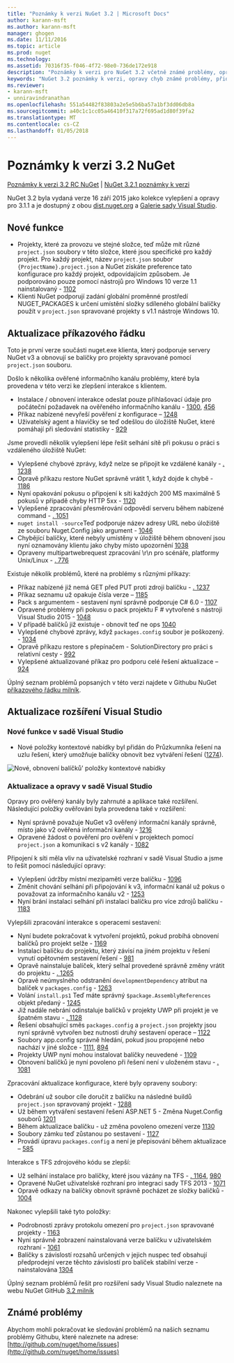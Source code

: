 ```yaml
---
title: "Poznámky k verzi NuGet 3.2 | Microsoft Docs"
author: karann-msft
ms.author: karann-msft
manager: ghogen
ms.date: 11/11/2016
ms.topic: article
ms.prod: nuget
ms.technology: 
ms.assetid: 70316f35-f046-4f72-98e0-736de172e918
description: "Poznámky k verzi pro NuGet 3.2 včetně známé problémy, opravy chyb, přidaných funkcí a chcete."
keywords: "NuGet 3.2 poznámky k verzi, opravy chyb známé problémy, přidat funkce, chcete"
ms.reviewer:
- karann-msft
- unniravindranathan
ms.openlocfilehash: 551a54482f83803a2e5e5b6ba57a1bf3dd06db8a
ms.sourcegitcommit: a40c1c1cc05a46410f317a72f695ad1d80f39fa2
ms.translationtype: MT
ms.contentlocale: cs-CZ
ms.lasthandoff: 01/05/2018
---
```

# <a name="nuget-32-release-notes"></a>Poznámky k verzi 3.2 NuGet

[Poznámky k verzi 3.2 RC NuGet](../release-notes/nuget-3.2-RC.md) | [NuGet 3.2.1 poznámky k verzi](../release-notes/nuget-3.2.1.md)

NuGet 3.2 byla vydaná verze 16 září 2015 jako kolekce vylepšení a opravy pro 3.1.1 a je dostupný z obou [dist.nuget.org](http://dist.nuget.org/index.html) a [Galerie sady Visual Studio](https://marketplace.visualstudio.com/items?itemName=NuGetTeam.NuGetPackageManagerforVisualStudio2015).

## <a name="new-features"></a>Nové funkce

* Projekty, které za provozu ve stejné složce, teď může mít různé `project.json` soubory v této složce, které jsou specifické pro každý projekt.  Pro každý projekt, název `project.json` soubor `{ProjectName}.project.json` a NuGet získáte preference tato konfigurace pro každý projekt, odpovídajícím způsobem.  Je podporováno pouze pomocí nástrojů pro Windows 10 verze 1.1 nainstalovaný - [1102](https://github.com/NuGet/Home/issues/1102)
* Klienti NuGet podporují zadání globální proměnné prostředí NUGET_PACKAGES k určení umístění složky sdíleného globální balíčky použít v `project.json` spravované projekty s v1.1 nástroje Windows 10.

## <a name="command-line-updates"></a>Aktualizace příkazového řádku

Toto je první verze součásti nuget.exe klienta, který podporuje servery NuGet v3 a obnovují se balíčky pro projekty spravované pomocí `project.json` souboru.

Došlo k několika ověřené informačního kanálu problémy, které byla provedena v této verzi ke zlepšení interakce s klientem.

* Instalace / obnovení interakce odeslat pouze přihlašovací údaje pro počáteční požadavek na ověřeného informačního kanálu - [1300](https://github.com/NuGet/Home/issues/1300), [456](https://github.com/NuGet/Home/issues/456)
* Příkaz nabízené nevyřeší pověření z konfigurace – [1248](https://github.com/NuGet/Home/issues/1248)
* Uživatelský agent a hlavičky se teď odešlou do úložiště NuGet, které pomáhají při sledování statistiky - [929](https://github.com/NuGet/Home/issues/929)

Jsme provedli několik vylepšení lépe řešit selhání sítě při pokusu o práci s vzdáleného úložiště NuGet:

* Vylepšené chybové zprávy, když nelze se připojit ke vzdálené kanály - [. 1238](https://github.com/NuGet/Home/issues/1238)
* Opravě příkazu restore NuGet správně vrátit 1, když dojde k chybě - [1186](https://github.com/NuGet/Home/issues/1186)
* Nyní opakování pokusu o připojení k síti každých 200 MS maximálně 5 pokusů v případě chyby HTTP 5xx - [1120](https://github.com/NuGet/Home/issues/1120)
* Vylepšené zpracování přesměrování odpovědí serveru během nabízené command - [. 1051](https://github.com/NuGet/Home/issues/1051)
* `nuget install -source`Teď podporuje název adresy URL nebo úložiště ze souboru Nuget.Config jako argument - [1046](https://github.com/NuGet/Home/issues/1046)
* Chybějící balíčky, které nebyly umístěny v úložiště během obnovení jsou nyní oznamovány klientu jako chyby místo upozornění [1038](https://github.com/NuGet/Home/issues/1038)
* Opraveny multipartwebrequest zpracování \r\n pro scénáře, platformy Unix/Linux - [. 776](https://github.com/NuGet/Home/issues/776)

Existuje několik problémů, které na problémy s různými příkazy:

* Příkaz nabízené již nemá GET před PUT proti zdroji balíčku - [. 1237](https://github.com/NuGet/Home/issues/1237)
* Příkaz seznamu už opakuje čísla verze – [1185](https://github.com/NuGet/Home/issues/1185)
* Pack s argumentem - sestavení nyní správně podporuje C# 6.0 - [1107](https://github.com/NuGet/Home/issues/1107)
* Opravené problémy při pokusu o pack projektu F # vytvořené s nástroji Visual Studio 2015 - [1048](https://github.com/NuGet/Home/issues/1048)
* V případě balíčků již existuje - obnovit teď ne ops [1040](https://github.com/NuGet/Home/issues/1040)
* Vylepšené chybové zprávy, když `packages.config` soubor je poškozený. - [1034](https://github.com/NuGet/Home/issues/1034)
* Opravě příkazu restore s přepínačem - SolutionDirectory pro práci s relativní cesty - [992](https://github.com/NuGet/Home/issues/992)
* Vylepšené aktualizované příkaz pro podporu celé řešení aktualizace – [924](https://github.com/NuGet/Home/issues/924)

Úplný seznam problémů popsaných v této verzi najdete v Githubu NuGet [příkazového řádku milník](https://github.com/nuget/home/issues?utf8=%E2%9C%93&q=is%3Aissue+milestone%3A3.2.0-commandline+is%3Aclosed+-label%3AClosedAs%3ADuplicate).

## <a name="visual-studio-extension-updates"></a>Aktualizace rozšíření Visual Studio

### <a name="new-features-in-visual-studio"></a>Nové funkce v sadě Visual Studio

* Nové položky kontextové nabídky byl přidán do Průzkumníka řešení na uzlu řešení, který umožňuje balíčky obnovit bez vytváření řešení ([1274](https://github.com/NuGet/Home/issues/1274)).

![Nové, obnovení balíčků' položky kontextové nabídky](./media/NuGet-3.2/newContextMenu.png)

### <a name="updates-and-fixes-in-visual-studio"></a>Aktualizace a opravy v sadě Visual Studio

Opravy pro ověřený kanály byly zahrnuté a aplikace také rozšíření.  Následující položky ověřování byla provedena také v rozšíření:

* Nyní správně považuje NuGet v3 ověřený informační kanály správně, místo jako v2 ověřená informační kanály - [1216](https://github.com/NuGet/Home/issues/1216)
* Opravené žádost o pověření pro ověření v projektech pomocí `project.json` a komunikaci s v2 kanály - [1082](https://github.com/NuGet/Home/issues/1082)

Připojení k síti měla vliv na uživatelské rozhraní v sadě Visual Studio a jsme to řešit pomocí následující opravy:

* Vylepšení údržby místní mezipaměti verze balíčku - [1096](https://github.com/NuGet/Home/issues/1096)
* Změnit chování selhání při připojování k v3, informační kanál už pokus o považovat za informačního kanálu v2 - [1253](https://github.com/NuGet/Home/issues/1253)
* Nyní brání instalaci selhání při instalaci balíčku pro více zdrojů balíčku - [1183](https://github.com/NuGet/Home/issues/1183)

Vylepšili zpracování interakce s operacemi sestavení:

* Nyní budete pokračovat k vytvoření projektů, pokud probíhá obnovení balíčků pro projekt selže - [1169](https://github.com/NuGet/Home/issues/1169)
* Instalaci balíčku do projektu, který závisí na jiném projektu v řešení vynutí opětovném sestavení řešení - [981](https://github.com/NuGet/Home/issues/981)
* Opravě nainstaluje balíček, který selhal provedené správně změny vrátit do projektu - [. 1265](https://github.com/NuGet/Home/issues/1265)
* Opravě neúmyslného odstranění `developmentDependency` atribut na balíček v `packages.config`  -  [1263](https://github.com/NuGet/Home/issues/1263)
* Volání `install.ps1` Teď máte správný `$package.AssemblyReferences` objekt předaný - [1245](https://github.com/NuGet/Home/issues/1245)
* Již nadále nebrání odinstaluje balíčků v projekty UWP při projekt je ve špatném stavu - [. 1128](https://github.com/NuGet/Home/issues/1128)
* Řešení obsahující směs `packages.config` a `project.json` projekty jsou nyní správně vytvořen bez nutnosti druhý sestavení operace – [1122](https://github.com/NuGet/Home/issues/1122)
* Soubory app.config správně hledání, pokud jsou propojené nebo nachází v jiné složce - [1111](https://github.com/NuGet/Home/issues/1111), [894](https://github.com/NuGet/Home/issues/894)
* Projekty UWP nyní mohou instalovat balíčky neuvedené - [1109](https://github.com/NuGet/Home/issues/1109)
* Obnovení balíčků je nyní povoleno při řešení není v uloženém stavu - [. 1081](https://github.com/NuGet/Home/issues/1081)

Zpracování aktualizace konfigurace, které byly opraveny soubory:

* Odebrání už soubor cíle doručit z balíčku na následné buildů `project.json` spravovaný projekt - [1288](https://github.com/NuGet/Home/issues/1288)
* Už během vytváření sestavení řešení ASP.NET 5 - Změna Nuget.Config souborů [1201](https://github.com/NuGet/Home/issues/1201)
* Během aktualizace balíčku - už změna povoleno omezení verze [1130](https://github.com/NuGet/Home/issues/1130)
* Soubory zámku teď zůstanou po sestavení - [1127](https://github.com/NuGet/Home/issues/1127)
* Provádí úpravu `packages.config` a není je přepisování během aktualizace – [585](https://github.com/NuGet/Home/issues/585)

Interakce s TFS zdrojového kódu se zlepší:

* Už selhání instalace pro balíčky, které jsou vázány na TFS - [. 1164](https://github.com/NuGet/Home/issues/1164), [980](https://github.com/NuGet/Home/issues/980)
* Opravené NuGet uživatelské rozhraní pro integraci sady TFS 2013 - [1071](https://github.com/NuGet/Home/issues/1071)
* Opravě odkazy na balíčky obnovit správně pocházet ze složky balíčků - [1004](https://github.com/NuGet/Home/issues/1004)

Nakonec vylepšili také tyto položky:

* Podrobnosti zprávy protokolu omezení pro `project.json` spravované projekty - [1163](https://github.com/NuGet/Home/issues/1163)
* Nyní správně zobrazení nainstalovaná verze balíčku v uživatelském rozhraní - [1061](https://github.com/NuGet/Home/issues/1061)
* Balíčky s závislostí rozsahů určených v jejich nuspec teď obsahují předprodejní verze těchto závislostí pro balíček stabilní verze - nainstalována [1304](https://github.com/NuGet/Home/issues/1304)

Úplný seznam problémů řešit pro rozšíření sady Visual Studio naleznete na webu NuGet GitHub [3.2 milník](https://github.com/nuget/home/issues?q=is%3Aissue+is%3Aclosed+-label%3AClosedAs%3ADuplicate+milestone%3A3.2)

## <a name="known-issues"></a>Známé problémy

Abychom mohli pokračovat ke sledování problémů na našich seznamu problémy Githubu, které naleznete na adrese: [http://github.com/nuget/home/issues](http://github.com/nuget/home/issues)